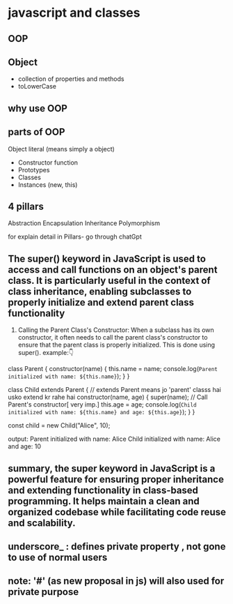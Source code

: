 # javascript and classes

## OOP

## Object

- collection of properties and methods
- toLowerCase

## why use OOP

## parts of OOP

Object literal (means simply a object)

- Constructor function
- Prototypes
- Classes
- Instances (new, this)

## 4 pillars

Abstraction
Encapsulation
Inheritance
Polymorphism

for explain detail in Pillars- go through chatGpt

## The super() keyword in JavaScript is used to access and call functions on an object's parent class. It is particularly useful in the context of class inheritance, enabling subclasses to properly initialize and extend parent class functionality

1. Calling the Parent Class's Constructor:
   When a subclass has its own constructor, it often needs to call the parent class's constructor to ensure that the parent class is properly initialized. This is done using super().
   example:👇

class Parent {
constructor(name) {
this.name = name;
console.log(`Parent initialized with name: ${this.name}`);
}
}

class Child extends Parent { // extends Parent means jo 'parent' classs hai usko extend kr rahe hai
constructor(name, age) {
super(name); // Call Parent's constructor[ very imp.]
this.age = age;
console.log(`Child initialized with name: ${this.name} and age: ${this.age}`);
}
}

const child = new Child("Alice", 10);

output:
Parent initialized with name: Alice
Child initialized with name: Alice and age: 10

## summary, the super keyword in JavaScript is a powerful feature for ensuring proper inheritance and extending functionality in class-based programming. It helps maintain a clean and organized codebase while facilitating code reuse and scalability.

## underscore\_ : defines private property , not gone to use of normal users

## note: '#' (as new proposal in js) will also used for private purpose
